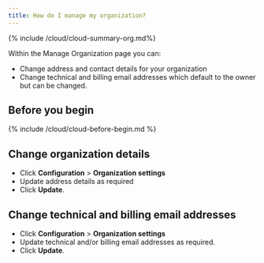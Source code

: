 ```yaml
---
title: How do I manage my organization?
---
```


{% include /cloud/cloud-summary-org.md%}

Within the Manage Organization page you can:
* Change address and contact details for your organization
* Change technical and billing email addresses which default to the owner but can be changed.

## Before you begin

{% include /cloud/cloud-before-begin.md %}

## Change organization details

* Click **Configuration** > **Organization settings**
* Update address details as required
* Click **Update**.

## Change technical and billing email addresses

* Click **Configuration** > **Organization settings**
* Update technical and/or billing email addresses as required.
* Click **Update**.
